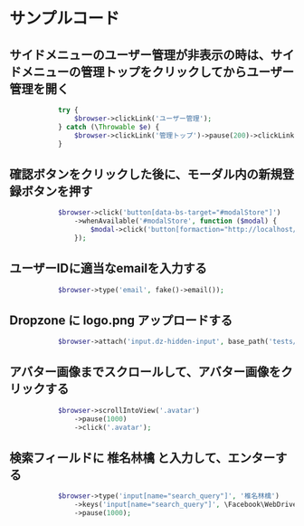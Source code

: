 # サンプルコード
## サイドメニューのユーザー管理が非表示の時は、サイドメニューの管理トップをクリックしてからユーザー管理を開く
```php
            try {
                $browser->clickLink('ユーザー管理');
            } catch (\Throwable $e) {
                $browser->clickLink('管理トップ')->pause(200)->clickLink('ユーザー管理');
            }
```

## 確認ボタンをクリックした後に、モーダル内の新規登録ボタンを押す
```php
            $browser->click('button[data-bs-target="#modalStore"]')
                ->whenAvailable('#modalStore', function ($modal) {
                    $modal->click('button[formaction="http://localhost/admin/user"]');
                });
```

## ユーザーIDに適当なemailを入力する
```php
            $browser->type('email', fake()->email());
```

## Dropzone に logo.png アップロードする
```php
            $browser->attach('input.dz-hidden-input', base_path('tests/Browser/logo.png'));
```

## アバター画像までスクロールして、アバター画像をクリックする
```php
            $browser->scrollIntoView('.avatar')
                ->pause(1000)
                ->click('.avatar');
```

## 検索フィールドに 椎名林檎 と入力して、エンターする
```php
            $browser->type('input[name="search_query"]', '椎名林檎')
                ->keys('input[name="search_query"]', \Facebook\WebDriver\WebDriverKeys::ENTER)
                ->pause(1000);
```
